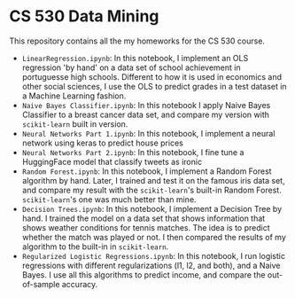 # CS 530 Data Mining

This repository contains all the my homeworks for the CS 530 course.

* `LinearRegression.ipynb`: In this notebook, I implement an OLS regression 'by hand' on a data set of school achievement in portuguesse high schools. Different to how it is used in economics and other social sciences, I use the OLS to predict grades in a test dataset in a Machine Learning fashion.
* `Naive Bayes Classifier.ipynb`: In this notebook I apply Naive Bayes Classifier to a breast cancer data set, and compare my version with `scikit-learn` built in version.
* `Neural Networks Part 1.ipynb`: In this notebook, I implement a neural network using keras to predict house prices
* `Neural Networks Part 2.ipynb`: In this notebook, I fine tune a HuggingFace model that classify tweets as ironic
* `Random Forest.ipynb`: In this notebook, I implement a Random Forest algorithm by hand. Later, I trained and test it on the famous iris data set, and compare my result with the `scikit-learn`'s built-in Random Forest. `scikit-learn`'s one was much better than mine.
* `Decision Trees.ipynb`:  In this notebook, I implement a Decision Tree by hand. I trained the model on a data set that shows information that shows weather conditions for tennis matches. The idea is to predict whether the match was played or not. I then compared the results of my algorithm to the built-in in `scikit-learn`.
* `Regularized Logistic Regressions.ipynb`: In this notebook, I run logistic regressions with different regularizations (l1, l2, and both), and a Naive Bayes. I use all this algorithms to predict income, and compare the out-of-sample accuracy.
